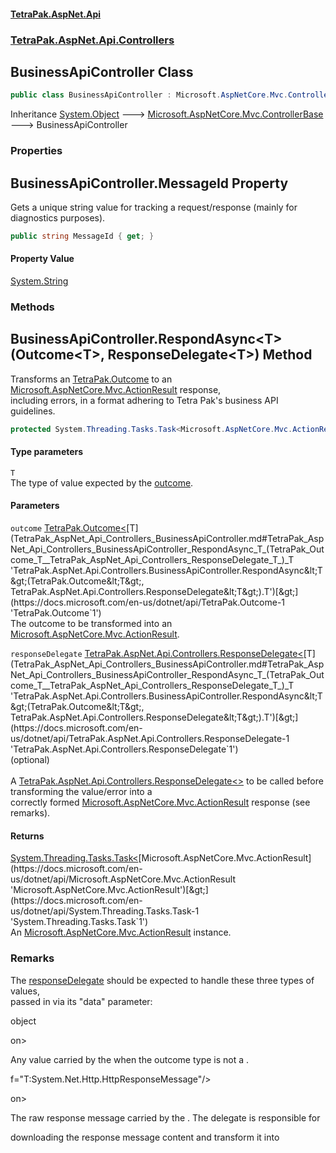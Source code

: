 #### [TetraPak.AspNet.Api](index.md 'index')
### [TetraPak.AspNet.Api.Controllers](TetraPak_AspNet_Api_Controllers.md 'TetraPak.AspNet.Api.Controllers')
## BusinessApiController Class
```csharp
public class BusinessApiController : Microsoft.AspNetCore.Mvc.ControllerBase
```

Inheritance [System.Object](https://docs.microsoft.com/en-us/dotnet/api/System.Object 'System.Object') &#129106; [Microsoft.AspNetCore.Mvc.ControllerBase](https://docs.microsoft.com/en-us/dotnet/api/Microsoft.AspNetCore.Mvc.ControllerBase 'Microsoft.AspNetCore.Mvc.ControllerBase') &#129106; BusinessApiController  
### Properties
<a name='TetraPak_AspNet_Api_Controllers_BusinessApiController_MessageId'></a>
## BusinessApiController.MessageId Property
Gets a unique string value for tracking a request/response (mainly for diagnostics purposes).  
```csharp
public string MessageId { get; }
```
#### Property Value
[System.String](https://docs.microsoft.com/en-us/dotnet/api/System.String 'System.String')
  
### Methods
<a name='TetraPak_AspNet_Api_Controllers_BusinessApiController_RespondAsync_T_(TetraPak_Outcome_T__TetraPak_AspNet_Api_Controllers_ResponseDelegate_T_)'></a>
## BusinessApiController.RespondAsync&lt;T&gt;(Outcome&lt;T&gt;, ResponseDelegate&lt;T&gt;) Method
Transforms an [TetraPak.Outcome](https://docs.microsoft.com/en-us/dotnet/api/TetraPak.Outcome 'TetraPak.Outcome') to an [Microsoft.AspNetCore.Mvc.ActionResult](https://docs.microsoft.com/en-us/dotnet/api/Microsoft.AspNetCore.Mvc.ActionResult 'Microsoft.AspNetCore.Mvc.ActionResult') response,  
including errors, in a format adhering to Tetra Pak's business API guidelines.   
```csharp
protected System.Threading.Tasks.Task<Microsoft.AspNetCore.Mvc.ActionResult> RespondAsync<T>(TetraPak.Outcome<T> outcome, TetraPak.AspNet.Api.Controllers.ResponseDelegate<T> responseDelegate=null);
```
#### Type parameters
<a name='TetraPak_AspNet_Api_Controllers_BusinessApiController_RespondAsync_T_(TetraPak_Outcome_T__TetraPak_AspNet_Api_Controllers_ResponseDelegate_T_)_T'></a>
`T`  
The type of value expected by the [outcome](TetraPak_AspNet_Api_Controllers_BusinessApiController.md#TetraPak_AspNet_Api_Controllers_BusinessApiController_RespondAsync_T_(TetraPak_Outcome_T__TetraPak_AspNet_Api_Controllers_ResponseDelegate_T_)_outcome 'TetraPak.AspNet.Api.Controllers.BusinessApiController.RespondAsync&lt;T&gt;(TetraPak.Outcome&lt;T&gt;, TetraPak.AspNet.Api.Controllers.ResponseDelegate&lt;T&gt;).outcome').  
  
#### Parameters
<a name='TetraPak_AspNet_Api_Controllers_BusinessApiController_RespondAsync_T_(TetraPak_Outcome_T__TetraPak_AspNet_Api_Controllers_ResponseDelegate_T_)_outcome'></a>
`outcome` [TetraPak.Outcome&lt;](https://docs.microsoft.com/en-us/dotnet/api/TetraPak.Outcome-1 'TetraPak.Outcome`1')[T](TetraPak_AspNet_Api_Controllers_BusinessApiController.md#TetraPak_AspNet_Api_Controllers_BusinessApiController_RespondAsync_T_(TetraPak_Outcome_T__TetraPak_AspNet_Api_Controllers_ResponseDelegate_T_)_T 'TetraPak.AspNet.Api.Controllers.BusinessApiController.RespondAsync&lt;T&gt;(TetraPak.Outcome&lt;T&gt;, TetraPak.AspNet.Api.Controllers.ResponseDelegate&lt;T&gt;).T')[&gt;](https://docs.microsoft.com/en-us/dotnet/api/TetraPak.Outcome-1 'TetraPak.Outcome`1')  
The outcome to be transformed into an [Microsoft.AspNetCore.Mvc.ActionResult](https://docs.microsoft.com/en-us/dotnet/api/Microsoft.AspNetCore.Mvc.ActionResult 'Microsoft.AspNetCore.Mvc.ActionResult').   
  
<a name='TetraPak_AspNet_Api_Controllers_BusinessApiController_RespondAsync_T_(TetraPak_Outcome_T__TetraPak_AspNet_Api_Controllers_ResponseDelegate_T_)_responseDelegate'></a>
`responseDelegate` [TetraPak.AspNet.Api.Controllers.ResponseDelegate&lt;](https://docs.microsoft.com/en-us/dotnet/api/TetraPak.AspNet.Api.Controllers.ResponseDelegate-1 'TetraPak.AspNet.Api.Controllers.ResponseDelegate`1')[T](TetraPak_AspNet_Api_Controllers_BusinessApiController.md#TetraPak_AspNet_Api_Controllers_BusinessApiController_RespondAsync_T_(TetraPak_Outcome_T__TetraPak_AspNet_Api_Controllers_ResponseDelegate_T_)_T 'TetraPak.AspNet.Api.Controllers.BusinessApiController.RespondAsync&lt;T&gt;(TetraPak.Outcome&lt;T&gt;, TetraPak.AspNet.Api.Controllers.ResponseDelegate&lt;T&gt;).T')[&gt;](https://docs.microsoft.com/en-us/dotnet/api/TetraPak.AspNet.Api.Controllers.ResponseDelegate-1 'TetraPak.AspNet.Api.Controllers.ResponseDelegate`1')  
(optional)<br/>  
A [TetraPak.AspNet.Api.Controllers.ResponseDelegate&lt;&gt;](https://docs.microsoft.com/en-us/dotnet/api/TetraPak.AspNet.Api.Controllers.ResponseDelegate-1 'TetraPak.AspNet.Api.Controllers.ResponseDelegate`1') to be called before transforming the value/error into a  
correctly formed [Microsoft.AspNetCore.Mvc.ActionResult](https://docs.microsoft.com/en-us/dotnet/api/Microsoft.AspNetCore.Mvc.ActionResult 'Microsoft.AspNetCore.Mvc.ActionResult') response (see remarks).  
  
#### Returns
[System.Threading.Tasks.Task&lt;](https://docs.microsoft.com/en-us/dotnet/api/System.Threading.Tasks.Task-1 'System.Threading.Tasks.Task`1')[Microsoft.AspNetCore.Mvc.ActionResult](https://docs.microsoft.com/en-us/dotnet/api/Microsoft.AspNetCore.Mvc.ActionResult 'Microsoft.AspNetCore.Mvc.ActionResult')[&gt;](https://docs.microsoft.com/en-us/dotnet/api/System.Threading.Tasks.Task-1 'System.Threading.Tasks.Task`1')  
An [Microsoft.AspNetCore.Mvc.ActionResult](https://docs.microsoft.com/en-us/dotnet/api/Microsoft.AspNetCore.Mvc.ActionResult 'Microsoft.AspNetCore.Mvc.ActionResult') instance.  
### Remarks
The [responseDelegate](TetraPak_AspNet_Api_Controllers_BusinessApiController.md#TetraPak_AspNet_Api_Controllers_BusinessApiController_RespondAsync_T_(TetraPak_Outcome_T__TetraPak_AspNet_Api_Controllers_ResponseDelegate_T_)_responseDelegate 'TetraPak.AspNet.Api.Controllers.BusinessApiController.RespondAsync&lt;T&gt;(TetraPak.Outcome&lt;T&gt;, TetraPak.AspNet.Api.Controllers.ResponseDelegate&lt;T&gt;).responseDelegate') should be expected to handle these three types of values,  
passed in via its "data" parameter:  
<list>  
  
  
  object  
  </term>  
on>  
  Any value carried by the <paramref name="outcome"/> when the outcome type is not a <see cref="T:System.Net.Http.HttpResponseMessage"/>.   
  </description>  
  
  
  
f="T:System.Net.Http.HttpResponseMessage"/>  
  
on>  
  The raw response message carried by the <paramref name="outcome"/>. The delegate is responsible for  
  downloading the response message content and transform it into    
  </description>  
  
  
